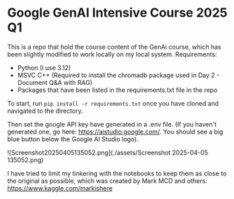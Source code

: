 # Google GenAI Intensive Course 2025 Q1

This is a repo that hold the course content of the GenAi course, which has been slightly modified to work locally on my local system.
Requirements:

- Python (I use 3.12)
- MSVC C++ (Required to install the chromadb package used in Day 2 - Document Q&A with RAG)
- Packages that have been listed in the requirements.txt file in the repo

To start, run `pip install -r requirements.txt` once you have cloned and navigated to the directory.

Then set the google API key have generated in a .env file. (If you haven't generated one, go here: https://aistudio.google.com/. You should see a big blue button below the Google AI Studio logo).

![Screenshot20250405135052.png](./assets/Screenshot 2025-04-05 135052.png)

I have tried to limit my tinkering with the notebooks to keep them as close to the original as possible, which was created by Mark MCD and others: https://www.kaggle.com/markishere

